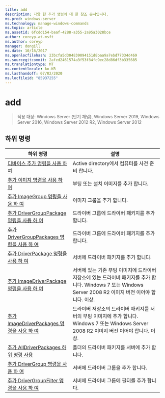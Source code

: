 ```yaml
---
title: add
description: 다양 한 추가 명령에 대 한 참조 문서입니다.
ms.prod: windows-server
ms.technology: manage-windows-commands
ms.topic: article
ms.assetid: 6fcdd154-baaf-4288-a355-2a95a3028bce
author: coreyp-at-msft
ms.author: coreyp
manager: dongill
ms.date: 10/16/2017
ms.openlocfilehash: 23bcfa5d304839094151d8baa9a7ebd77334d469
ms.sourcegitcommit: 2afed2461574a3f53f84fc9ec28d86df3b335685
ms.translationtype: MT
ms.contentlocale: ko-KR
ms.lasthandoff: 07/02/2020
ms.locfileid: "85937255"
---
```

# <a name="add"></a>add

> 적용 대상: Windows Server (반기 채널), Windows Server 2019, Windows Server 2016, Windows Server 2012 R2, Windows Server 2012

## <a name="subcommands"></a>하위 명령
|하위 명령|설명|
|-------|--------|
|[디바이스 추가 명령을 사용 하 여](using-the-add-device-command.md)|Active directory에서 컴퓨터를 사전 준비 합니다.|
|[추가 이미지 명령을 사용 하 여](using-the-add-image-command.md)|부팅 또는 설치 이미지를 추가 합니다.|
|[추가 ImageGroup 명령을 사용 하 여](using-the-add-imagegroup-command.md)|이미지 그룹을 추가 합니다.|
|[추가 DriverGroupPackage 명령을 사용 하 여](using-the-add-drivergrouppackage-command.md)|드라이버 그룹에 드라이버 패키지를 추가 합니다.|
|[추가 DriverGroupPackages 명령을 사용 하 여](using-the-add-drivergrouppackages-command.md)|드라이버 그룹에 드라이버 패키지를 추가 합니다.|
|[추가 DriverPackage 명령을 사용 하 여](using-the-add-driverpackage-command.md)|서버에 드라이버 패키지를 추가 합니다.|
|[추가 ImageDriverPackage 명령을 사용 하 여](using-the-add-imagedriverpackage-command.md)|서버에 있는 기존 부팅 이미지에 드라이버 저장소에 있는 드라이버 패키지를 추가 합니다. Windows 7 또는 Windows Server 2008 R2 이미지 버전 이어야 합니다. 이상.|
|[추가 ImageDriverPackages 명령을 사용 하 여](using-the-add-imagedriverpackages-command.md)|드라이버 저장소의 드라이버 패키지를 서버의 부팅 이미지에 추가 합니다. Windows 7 또는 Windows Server 2008 R2 이미지 버전 이어야 합니다. 이상.|
|[추가 AllDriverPackages 하위 명령 사용](using-the-add-alldriverpackages-subcommand.md)|폴더의 드라이버 패키지를 서버에 추가 합니다.|
|[추가 DriverGroup 명령을 사용 하 여](using-the-add-drivergroup-command.md)|서버에 드라이버 그룹을 추가 합니다.|
|[추가 DriverGroupFilter 명령을 사용 하 여](using-the-add-drivergroupfilter-command.md)|서버에 드라이버 그룹에 필터를 추가 합니다.|
